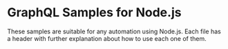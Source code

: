 # GraphQL Samples for Node.js

These samples are suitable for any automation using Node.js. Each file has a header with further explanation about how to use each one of them.